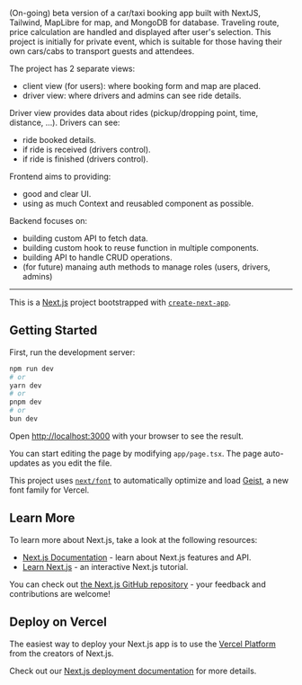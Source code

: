 (On-going) beta version of a car/taxi booking app built with NextJS, Tailwind, MapLibre for map, and MongoDB for database. Traveling route, price calculation are handled and displayed after user's selection. This project is initially for private event, which is suitable for those having their own cars/cabs to transport guests and attendees.

The project has 2 separate views:

- client view (for users): where booking form and map are placed.
- driver view: where drivers and admins can see ride details.

Driver view provides data about rides (pickup/dropping point, time, distance, ...). Drivers can see:

- ride booked details.
- if ride is received (drivers control).
- if ride is finished (drivers control).

Frontend aims to providing:

- good and clear UI.
- using as much Context and reusabled component as possible.

Backend focuses on:

- building custom API to fetch data.
- building custom hook to reuse function in multiple components.
- building API to handle CRUD operations.
- (for future) manaing auth methods to manage roles (users, drivers, admins)

---

This is a [Next.js](https://nextjs.org) project bootstrapped with [`create-next-app`](https://nextjs.org/docs/app/api-reference/cli/create-next-app).

## Getting Started

First, run the development server:

```bash
npm run dev
# or
yarn dev
# or
pnpm dev
# or
bun dev
```

Open [http://localhost:3000](http://localhost:3000) with your browser to see the result.

You can start editing the page by modifying `app/page.tsx`. The page auto-updates as you edit the file.

This project uses [`next/font`](https://nextjs.org/docs/app/building-your-application/optimizing/fonts) to automatically optimize and load [Geist](https://vercel.com/font), a new font family for Vercel.

## Learn More

To learn more about Next.js, take a look at the following resources:

- [Next.js Documentation](https://nextjs.org/docs) - learn about Next.js features and API.
- [Learn Next.js](https://nextjs.org/learn) - an interactive Next.js tutorial.

You can check out [the Next.js GitHub repository](https://github.com/vercel/next.js) - your feedback and contributions are welcome!

## Deploy on Vercel

The easiest way to deploy your Next.js app is to use the [Vercel Platform](https://vercel.com/new?utm_medium=default-template&filter=next.js&utm_source=create-next-app&utm_campaign=create-next-app-readme) from the creators of Next.js.

Check out our [Next.js deployment documentation](https://nextjs.org/docs/app/building-your-application/deploying) for more details.
